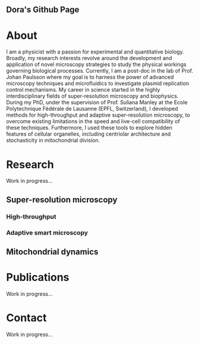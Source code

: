 ## Dora's Github Page

# About
I am a physicist with a passion for experimental and quantitative biology. Broadly, my research interests revolve around the development and application of novel microscopy strategies to study the physical workings governing biological processes. Currently, I am a post-doc in the lab of Prof. Johan Paulsson where my goal is to harness the power of advanced microscopy techniques and microfluidics to investigate plasmid replication control mechanisms.
My career in science started in the highly interdisciplinary fields of super-resolution microscopy and biophysics. During my PhD, under the supervision of Prof. Suliana Manley at the Ecole Polytechnique Fédérale de Lausanne (EPFL, Switzerland), I developed methods for high-throughput and adaptive super-resolution microscopy, to overcome existing limitations in the speed and live-cell compatibility of these techniques. Furthermore, I used these tools to explore hidden features of cellular organelles, including centriolar architecture and stochasticity in mitochondrial division.

# Research
Work in progress...
## Super-resolution microscopy
### High-throughput

### Adaptive smart microscopy

## Mitochondrial dynamics


# Publications
Work in progress...

# Contact
Work in progress...

